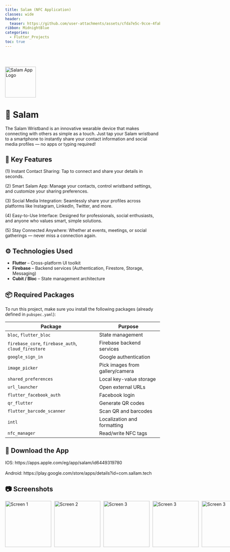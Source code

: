 ```yaml
---
title: Salam (NFC Application)
classes: wide
header:
  teaser: https://github.com/user-attachments/assets/cfda7e5c-9cce-4fab-a920-57a55fbc93cf
ribbon: MidnightBlue
categories:
  - Flutter_Projects
toc: true
---
```


# <div style="display: flex; justify-content: center; align-items: center; gap: 20px;">
<img src="https://github.com/user-attachments/assets/cfda7e5c-9cce-4fab-a920-57a55fbc93cf" alt="Salam App Logo" width="100">
<h1>🌟 Salam</h1>
</div>
<p> The Salam Wristband is an innovative wearable device that makes connecting with others as simple as a touch. Just tap your Salam wristband to a smartphone to instantly share your contact information and social media profiles — no apps or typing required! </p>

## 🚀 Key Features

(1) Instant Contact Sharing: Tap to connect and share your details in seconds.

(2) Smart Salam App: Manage your contacts, control wristband settings, and customize your sharing preferences.

(3) Social Media Integration: Seamlessly share your profiles across platforms like Instagram, LinkedIn, Twitter, and more.

(4) Easy-to-Use Interface: Designed for professionals, social enthusiasts, and anyone who values smart, simple solutions.

(5) Stay Connected Anywhere: Whether at events, meetings, or social gatherings — never miss a connection again.

## ⚙️ Technologies Used

- **Flutter** – Cross-platform UI toolkit 
- **Firebase** – Backend services (Authentication, Firestore, Storage, Messaging)
- **Cubit / Bloc** – State management architecture

## 📦 Required Packages

To run this project, make sure you install the following packages (already defined in `pubspec.yaml`):

| Package                        | Purpose                            |
|-------------------------------|----------------------------------|
| `bloc`, `flutter_bloc`        | State management                 |
| `firebase_core`, `firebase_auth`, `cloud_firestore` | Firebase backend services       |
| `google_sign_in`               | Google authentication            |
| `image_picker`                | Pick images from gallery/camera  |
| `shared_preferences`           | Local key-value storage          |
| `url_launcher`                | Open external URLs               |
| `flutter_facebook_auth`        | Facebook login                  |
| `qr_flutter`                  | Generate QR codes               |
| `flutter_barcode_scanner`      | Scan QR and barcodes            |
| `intl`                       | Localization and formatting      |
| `nfc_manager`                 | Read/write NFC tags             |

## 📱 Download the App

<div>
  IOS: https://apps.apple.com/eg/app/salam/id6449319780
</div>
<br/>
<div>
  Android: https://play.google.com/store/apps/details?id=com.sallam.tech
</div>

## 📷 Screenshots

<div style="display: flex; gap: 10px;">
  <img src="https://github.com/user-attachments/assets/db263179-0e5d-4456-a7a6-85e53ca6072e" alt="Screen 1" width="150" />
  <img src="https://github.com/user-attachments/assets/c07dc75d-7312-45ec-baf4-8fdbedb2fc35" alt="Screen 2" width="150" />
  <img src="https://github.com/user-attachments/assets/4d26a0ad-179d-4e93-b366-f2904d737cfe" alt="Screen 3" width="150" />
  <img src="https://github.com/user-attachments/assets/38a64db4-0812-41d4-9f93-8839646b0336" alt="Screen 3" width="150" />
  <img src="https://github.com/user-attachments/assets/bd900db8-39e9-49b8-9d40-60d93b166fcf" alt="Screen 3" width="150" />
  <img src="https://github.com/user-attachments/assets/9d80c2f4-41cf-4572-af75-0ab0594cee2e" alt="Screen 3" width="150" />
  <img src="https://github.com/user-attachments/assets/2655adcb-36e6-476b-b8af-8aeca7f69e56" alt="Screen 3" width="150" />
  <img src="https://github.com/user-attachments/assets/c68ae6f9-2390-4b17-8bef-d9e643981247" alt="Screen 3" width="150" />
  <img src="https://github.com/user-attachments/assets/c2d48ede-6592-42cc-a87f-99270530afa1" alt="Screen 3" width="150" />
</div>
